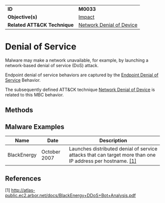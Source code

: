 |||
|---------|------------------------|
|**ID**|**M0033**|
|**Objective(s)**|[Impact](../impact)|
|**Related ATT&CK Technique**|[Network Denial of Device](https://attack.mitre.org/techniques/T1498/)|


Denial of Service
=================
Malware may make a network unavailable, for example, by launching a network-based denial of service (DoS) attack. 

Endpoint denial of service behaviors are captured by the [Endpoint Denial of Service](../impact/endpoint-denial-of-service.md) Behavior.

The subsequently defined ATT&CK technique [Network Denial of Device](https://attack.mitre.org/techniques/T1498/) is related to this MBC behavior.

Methods
-------


Malware Examples
----------------
|Name|Date|Description|
|-----------------------------|-----------|-----------------------------|
|BlackEnergy| October 2007| Launches distributed denial of service attacks that can target more than one IP address per hostname. [[1]](#1)|

References
----------
<a name="1">[1]</a> http://atlas-public.ec2.arbor.net/docs/BlackEnergy+DDoS+Bot+Analysis.pdf


 